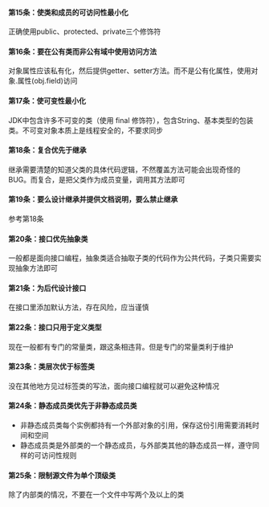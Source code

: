 #### 第15条：使类和成员的可访问性最小化
正确使用public、protected、private三个修饰符

#### 第16条：要在公有类而非公有域中使用访问方法
对象属性应该私有化，然后提供getter、setter方法。而不是公有化属性，使用对象.属性(obj.field)访问

#### 第17条：使可变性最小化
JDK中包含许多不可变的类（使用 final 修饰符），包含String、基本类型的包装类。不可变对象本质上是线程安全的，不要求同步

#### 第18条：复合优先于继承
继承需要清楚的知道父类的具体代码逻辑，不然覆盖方法可能会出现奇怪的BUG。而复合，是把父类作为成员变量，调用其方法即可

#### 第19条：要么设计继承并提供文档说明，要么禁止继承
参考第18条

#### 第20条：接口优先抽象类
一般都是面向接口编程，抽象类适合抽取子类的代码作为公共代码，子类只需要实现抽象方法即可

#### 第21条：为后代设计接口
在接口里添加默认方法，存在风险，应当谨慎

#### 第22条：接口只用于定义类型
现在一般都有专门的常量类，跟这条相违背。但是专门的常量类利于维护

#### 第23条：类层次优于标签类
没在其他地方见过标签类的写法，面向接口编程就可以避免这种情况

#### 第24条：静态成员类优先于非静态成员类
- 非静态成员类每个实例都持有一个外部对象的引用，保存这份引用需要消耗时间和空间
- 静态成员类是外部类的一个静态成员，与外部类其他的静态成员一样，遵守同样的可访问性规则

#### 第25条：限制源文件为单个顶级类
除了内部类的情况，不要在一个文件中写两个及以上的类